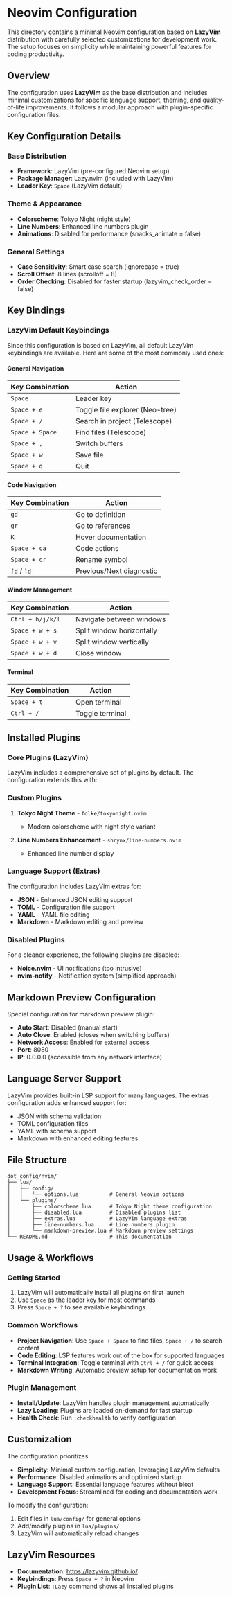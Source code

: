 # Neovim Configuration

This directory contains a minimal Neovim configuration based on **LazyVim** distribution with carefully selected customizations for development work. The setup focuses on simplicity while maintaining powerful features for coding productivity.

## Overview

The configuration uses **LazyVim** as the base distribution and includes minimal customizations for specific language support, theming, and quality-of-life improvements. It follows a modular approach with plugin-specific configuration files.

## Key Configuration Details

### Base Distribution
- **Framework**: LazyVim (pre-configured Neovim setup)
- **Package Manager**: Lazy.nvim (included with LazyVim)
- **Leader Key**: `Space` (LazyVim default)

### Theme & Appearance
- **Colorscheme**: Tokyo Night (night style)
- **Line Numbers**: Enhanced line numbers plugin
- **Animations**: Disabled for performance (snacks_animate = false)

### General Settings
- **Case Sensitivity**: Smart case search (ignorecase = true)
- **Scroll Offset**: 8 lines (scrolloff = 8)
- **Order Checking**: Disabled for faster startup (lazyvim_check_order = false)

## Key Bindings

### LazyVim Default Keybindings
Since this configuration is based on LazyVim, all default LazyVim keybindings are available. Here are some of the most commonly used ones:

#### General Navigation
| Key Combination | Action |
|----------------|--------|
| `Space` | Leader key |
| `Space + e` | Toggle file explorer (Neo-tree) |
| `Space + /` | Search in project (Telescope) |
| `Space + Space` | Find files (Telescope) |
| `Space + ,` | Switch buffers |
| `Space + w` | Save file |
| `Space + q` | Quit |

#### Code Navigation
| Key Combination | Action |
|----------------|--------|
| `gd` | Go to definition |
| `gr` | Go to references |
| `K` | Hover documentation |
| `Space + ca` | Code actions |
| `Space + cr` | Rename symbol |
| `[d` / `]d` | Previous/Next diagnostic |

#### Window Management
| Key Combination | Action |
|----------------|--------|
| `Ctrl + h/j/k/l` | Navigate between windows |
| `Space + w + s` | Split window horizontally |
| `Space + w + v` | Split window vertically |
| `Space + w + d` | Close window |

#### Terminal
| Key Combination | Action |
|----------------|--------|
| `Space + t` | Open terminal |
| `Ctrl + /` | Toggle terminal |

## Installed Plugins

### Core Plugins (LazyVim)
LazyVim includes a comprehensive set of plugins by default. The configuration extends this with:

### Custom Plugins
1. **Tokyo Night Theme** - `folke/tokyonight.nvim`
   - Modern colorscheme with night style variant

2. **Line Numbers Enhancement** - `shrynx/line-numbers.nvim`
   - Enhanced line number display

### Language Support (Extras)
The configuration includes LazyVim extras for:
- **JSON** - Enhanced JSON editing support
- **TOML** - Configuration file support  
- **YAML** - YAML file editing
- **Markdown** - Markdown editing and preview

### Disabled Plugins
For a cleaner experience, the following plugins are disabled:
- **Noice.nvim** - UI notifications (too intrusive)
- **nvim-notify** - Notification system (simplified approach)

## Markdown Preview Configuration

Special configuration for markdown preview plugin:
- **Auto Start**: Disabled (manual start)
- **Auto Close**: Enabled (closes when switching buffers)
- **Network Access**: Enabled for external access
- **Port**: 8080
- **IP**: 0.0.0.0 (accessible from any network interface)

## Language Server Support

LazyVim provides built-in LSP support for many languages. The extras configuration adds enhanced support for:
- JSON with schema validation
- TOML configuration files
- YAML with schema support
- Markdown with enhanced editing features

## File Structure
```
dot_config/nvim/
├── lua/
│   ├── config/
│   │   └── options.lua          # General Neovim options
│   └── plugins/
│       ├── colorscheme.lua      # Tokyo Night theme configuration
│       ├── disabled.lua         # Disabled plugins list
│       ├── extras.lua           # LazyVim language extras
│       ├── line-numbers.lua     # Line numbers plugin
│       └── markdown-preview.lua # Markdown preview settings
└── README.md                    # This documentation
```

## Usage & Workflows

### Getting Started
1. LazyVim will automatically install all plugins on first launch
2. Use `Space` as the leader key for most commands
3. Press `Space + ?` to see available keybindings

### Common Workflows
- **Project Navigation**: Use `Space + Space` to find files, `Space + /` to search content
- **Code Editing**: LSP features work out of the box for supported languages
- **Terminal Integration**: Toggle terminal with `Ctrl + /` for quick access
- **Markdown Writing**: Automatic preview setup for documentation work

### Plugin Management
- **Install/Update**: LazyVim handles plugin management automatically
- **Lazy Loading**: Plugins are loaded on-demand for fast startup
- **Health Check**: Run `:checkhealth` to verify configuration

## Customization

The configuration prioritizes:
- **Simplicity**: Minimal custom configuration, leveraging LazyVim defaults
- **Performance**: Disabled animations and optimized startup
- **Language Support**: Essential language features without bloat
- **Development Focus**: Streamlined for coding and documentation work

To modify the configuration:
1. Edit files in `lua/config/` for general options
2. Add/modify plugins in `lua/plugins/`
3. LazyVim will automatically reload changes

## LazyVim Resources
- **Documentation**: https://lazyvim.github.io/
- **Keybindings**: Press `Space + ?` in Neovim
- **Plugin List**: `:Lazy` command shows all installed plugins
